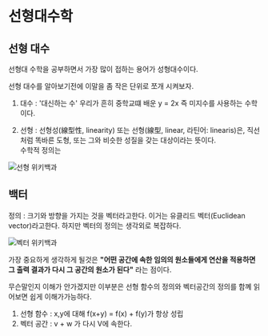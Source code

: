 # 선형대수학 

## 선형 대수

선형대 수학을 공부하면서 가장 많이 접하는 용어가 성형대수이다.

선형 대수를 알아보기전에 이말을 좀 작은 단위로 쪼개 시켜보자.

1) 대수 : '대신하는 수' 우리가 흔히 중학교떄 배운 y = 2x  즉 미지수를 사용하는 수학이다.

2) 선형 : 선형성(線型性, linearity) 또는 선형(線型, linear, 라틴어: linearis)은, 직선처럼 똑바른 도형, 
또는 그와 비슷한 성질을 갖는 대상이라는 뜻이다.  
수학적 정의는 

![선형 위키백과](https://github.com/rinechran/programLab/blob/master/Linearity/img/linearity1.png)

## 백터

정의 : 크기와 방향을 가지는 것을 벡터라고한다. 이거는 유클리드 벡터(Euclidean vector)라고한다.
하지만 벡터의 정의는 생각외로 복잡하다.

![벡터 위키백과](https://github.com/rinechran/programLab/blob/master/Linearity/img/linearity2.png)

가장 중요하게 생각하게 될것은 **"어떤 공간에 속한 임의의 원소들에게 연산을 적용하면 그 출력 결과가 다시 그 공간의 원소가 된다"** 라는 점이다.

무슨말인지 이해가 안가겠지만 이부분은 선형 함수의 정의와 벡터공간의 정의를 함꼐 읽어보면 쉽게 이해가가능하다.

1) 선형 함수 : x,y에 대해 f(x+y) = f(x) + f(y)가 항상 성립
2) 벡터 공간 : v + w 가 다시 V에 속한다.









